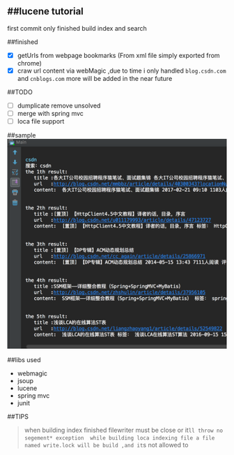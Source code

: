 ##lucene tutorial 
---
first commit 
only finished build index and search 

##finished
-[x] getUrls from webpage bookmarks (From xml file simply exported from chrome)
-[x] craw url content via webMagic ,due to time i only handled `blog.csdn.com` and `cnblogs.com` more will be added in the near future 

##TODO
- [ ] dumplicate remove unsolved
- [ ] merge with spring mvc
- [ ] loca file support

##sample
![](3.png)

##libs used
- webmagic
- jsoup
- lucene
- spring mvc 
- junit

##TIPS
>when building index finished filewriter must be close or it`ll throw no segement* exception 
while building loca indexing file a file named write.lock will be build ,and it`s not allowed to

